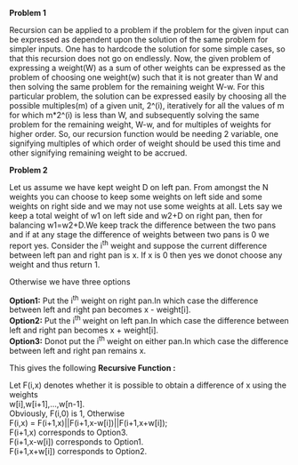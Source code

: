 **Problem 1**

Recursion can be applied to a problem if the problem for the given input can be expressed as dependent upon the solution of the same problem for simpler inputs. One has to hardcode the solution for some simple cases, so that this recursion does not go on endlessly. Now, the given problem of expressing a weight(W) as a sum of other weights can be expressed as the problem of choosing one weight(w) such that it is not greater than W and then solving the same problem for the remaining weight W-w. For this particular problem, the solution can be expressed easily by choosing all the possible multiples(m) of a given unit, 2^(i), iteratively for all the values of m for which m*2^(i) is less than W, and subsequently solving the same problem for the remaining weight, W-w, and for multiples of weights for higher order. So, our recursion function would be needing 2 variable, one signifying multiples of which order of weight should be used this time and other signifying remaining weight to be accrued.  


**Problem 2**

Let us assume we have kept weight D on left pan. From amongst the N weights you can choose to keep some weights on left side and some weights on right side and we may not use some weights at all. Lets say we keep a total weight of w1 on left side and w2+D on right pan, then for balancing w1=w2+D.We keep track the difference between the two pans and if at any stage the difference of weights between two pans is 0 we report yes. Consider the i<sup>th</sup> weight and suppose the current difference between left pan and right pan is x. If x is 0 then yes we donot choose any weight and thus return 1.  

Otherwise we have three options

**Option1:** Put the i<sup>th</sup> weight on right pan.In which case the difference between left and right pan becomes x - weight[i].    
**Option2:** Put the i<sup>th</sup> weight on left pan.In which case the difference between left and right pan becomes x + weight[i].  
**Option3:** Donot put the i<sup>th</sup> weight on either pan.In which case the difference between left and right pan remains x.


This gives the following **Recursive Function :**

Let F(i,x) denotes whether it is possible to obtain a difference of x using the weights  
w[i],w[i+1],...,w[n-1].  
Obviously, F(i,0) is 1, Otherwise  
F(i,x) = F(i+1,x)||F(i+1,x-w[i])||F(i+1,x+w[i]);  
F(i+1,x) corresponds to Option3.  
F(i+1,x-w[i]) corresponds to Option1.  
F(i+1,x+w[i]) corresponds to Option2.  


